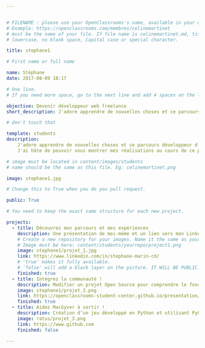 ```yaml
---


# FILENAME : please use your OpenClassrooms's name, available in your url.
# Example: https://openclassrooms.com/membres/celinemartinet
# must be the name of your file. If file name is celinemartinet.md, title is celinemartinet.
# lowercase, no blank space, Capital case or special character.

title: stephane1

# First name or full name

name: Stéphane
date: 2017-08-09 18:17

# One line.
# If you need more space, go to the next line and add 4 spaces on the left, as in 'description'.

objective: Devenir développeur web freelance
short_description: J'adore apprendre de nouvelles choses et ce parcours développeur d'application Python est parfait pour ça!

# don't touch that

template: students
description:
    J'adore apprendre de nouvelles choses et ce parcours développeur d'application Python est parfait pour ça!
    J'ai hâte de pouvoir vous montrer mes réalisations au cours de ce parcours.

# image must be located in content/images/students
# name should be the same as this file. Eg: celinemartinet.png

image: stephane1.jpg

# Change this to True when you do you pull request.

public: True

# You need to keep the exact same structure for each new project.

projects:
  - title: Découvrez mon parcours et mes expériences
    description: Une présentation de moi-même et un lien vers mon LinkedIn.
    # Create a new repository for your images. Name it the same as your nickname and profile picture.
    # Image must be here: content/students/yourrepo/project1.png
    image: stephane1/projet_1.jpg
    link: https://www.linkedin.com/in/stephane-marin-cd/
    # 'true' makes it fully available.
    # 'false' will add a black layer on the picture. IT WILL BE PUBLIC!
    finished: true
  - title: Intégrez la communauté !
    description: Modifier un projet Open Source pour comprendre le fonctionnement de Git, de Github et des pull requests.
    image: stephane1/projet_2.png
    link: https://openclassrooms-student-center.github.io/presentation/students/stephane1.html
    finished: true
  - title: Aidez MacGyver à sortir !
    description: Création d’un jeu développé en Python et utilisant PyGame.
    image: ratus/projet_3.png
    link: https://www.github.com
    finished: false

---
```

